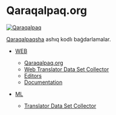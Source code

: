 # Qaraqalpaq.org
[![Qaraqalpaq](https://img.shields.io/endpoint?url=https%3A%2F%2Fqaraqalpaq-org-default-rtdb.firebaseio.com%2Fschema.json)](https://github.com/sorrycc/awesome-javascript/)

[Qaraqalpaqsha](https://qaraqalpaq.org) ashıq kodlı baǵdarlamalar.

* [WEB](#web)
  * [Qaraqalpaq.org](#qaraqalpaq)
  * [Web Translator Data Set Collector](#web-translator-data-set-collector)
  * [Editors](#editors)
  * [Documentation](#documentation)

* [ML](#ml)
  * [Translator Data Set Collector](#translator-data-set-collector)